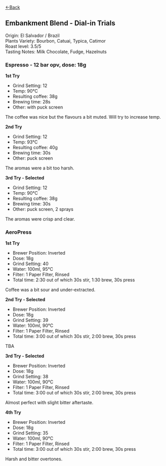 [<-Back](./)

## Embankment Blend - Dial-in Trials

Origin: El Salvador / Brazil  
Plants Variety: Bourbon, Catuai, Typica, Catimor  
Roast level: 3.5/5  
Tasting Notes: Milk Chocolate, Fudge, Hazelnuts  

### Espresso - 12 bar opv, dose: 18g

**1st Try**

* Grind Setting: 12
* Temp: 90°C
* Resulting coffee: 38g
* Brewing time: 28s
* Other: with puck screen⁠

The coffee was nice but the flavours a bit muted.
Will try to increase temp.

**2nd Try**

* Grind Setting: 12
* Temp: 93°C
* Resulting coffee: 40g
* Brewing time: 30s
* Other: puck screen⁠

The aromas were a bit too harsh.

**3rd Try - Selected**

* Grind Setting: 12
* Temp: 90°C
* Resulting coffee: 38g
* Brewing time: 30s
* Other: puck screen⁠, 2 sprays

The aromas were crisp and clear.

### AeroPress

**1st Try**

* Brewer Position: Inverted⁠
* Dose: 18g⁠
* Grind Setting: 40
* Water: 100ml, 95°C
* Filter: 1 Paper Filter, Rinsed⁠
* Total time: 2:30 out of which 30s stir, 1:30 brew, 30s press

Coffee was a bit sour and under-extracted.

**2nd Try - Selected**

* Brewer Position: Inverted⁠
* Dose: 18g⁠
* Grind Setting: 39
* Water: 100ml, 90°C
* Filter: 1 Paper Filter, Rinsed⁠
* Total time: 3:00 out of which 30s stir, 2:00 brew, 30s press
  
TBA

**3rd Try - Selected**

* Brewer Position: Inverted⁠
* Dose: 18g⁠
* Grind Setting: 38
* Water: 100ml, 90°C
* Filter: 1 Paper Filter, Rinsed⁠
* Total time: 3:00 out of which 30s stir, 2:00 brew, 30s press
  
Almost perfect with slight bitter aftertaste.

**4th Try**

* Brewer Position: Inverted⁠
* Dose: 18g⁠
* Grind Setting: 35
* Water: 100ml, 90°C
* Filter: 1 Paper Filter, Rinsed⁠
* Total time: 3:00 out of which 30s stir, 2:00 brew, 30s press

Harsh and bitter overtones.